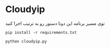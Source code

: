 # Cloudyip
توی مسیر برنامه این دوتا دستور رو به ترتیب اجرا کنید


```
pip install -r requirements.txt
```

```
python cloudyip.py
```
